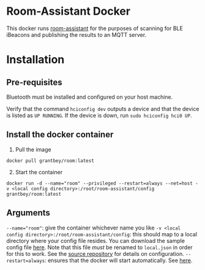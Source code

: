 # Room-Assistant Docker

This docker runs [room-assistant](https://github.com/mKeRix/room-assistant) for the purposes of scanning for BLE iBeacons and publishing the results to an MQTT server.

# Installation

## Pre-requisites
Bluetooth must be installed and configured on your host machine.

Verify that the command `hciconfig dev` outputs a device and that the device is listed as `UP RUNNING`. If the device is down, run `sudo hciconfig hci0 UP`.

## Install the docker container
1. Pull the image

``docker pull grantbey/room:latest``

2. Start the container

``docker run -d --name="room" --privileged --restart=always --net=host -v <local config directory>:/root/room-assistant/config grantbey/room:latest``

## Arguments
`--name="room"`: give the container whichever name you like
`-v <local config directory>:/root/room-assistant/config`: this should map to a local directory where your config file resides. You can download the sample config file [here](https://github.com/mKeRix/room-assistant/raw/master/config/default.json). Note that this file _must_ be renamed to `local.json` in order for this to work. See the [source repository](https://github.com/mKeRix/room-assistant) for details on configuration.
`--restart=always`: ensures that the docker will start automatically. See [here](https://docs.docker.com/engine/admin/start-containers-automatically/#use-a-restart-policy).